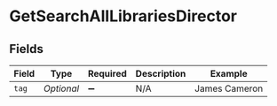 # GetSearchAllLibrariesDirector


## Fields

| Field              | Type               | Required           | Description        | Example            |
| ------------------ | ------------------ | ------------------ | ------------------ | ------------------ |
| `tag`              | *Optional<String>* | :heavy_minus_sign: | N/A                | James Cameron      |